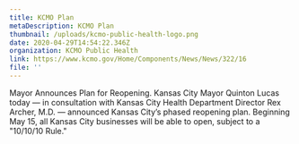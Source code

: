 ```yaml
---
title: KCMO Plan
metaDescription: KCMO Plan
thumbnail: /uploads/kcmo-public-health-logo.png
date: 2020-04-29T14:54:22.346Z
organization: KCMO Public Health
link: https://www.kcmo.gov/Home/Components/News/News/322/16
file: ''
---
```


Mayor Announces Plan for Reopening. Kansas City Mayor Quinton Lucas today — in consultation with Kansas City Health Department Director Rex Archer, M.D. — announced Kansas City’s phased reopening plan. Beginning May 15, all Kansas City businesses will be able to open, subject to a "10/10/10 Rule."
